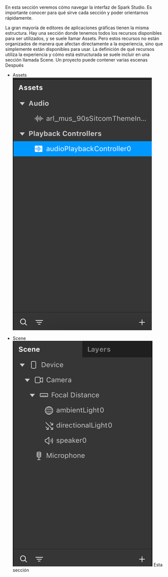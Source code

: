 En esta sección veremos cómo navegar la interfaz de Spark Studio. Es importante conocer para qué sirve cada sección y poder orientarnos rápidamente. 

La gran mayoría de editores de aplicaciones gráficas tienen la misma estructura. Hay una sección donde tenemos todos los recursos disponibles para ser utilizados, y se suele llamar Assets. Pero estos recursos no están organizados de manera que afectan directamente a la experiencia, sino que simplemente están disponibles para usar. 
La definición de qué recursos utiliza la experiencia y cómo está estructurada se suele incluir en una sección llamada Scene. Un proyecto puede contener varias escenas Después   

- Assets
![image](uploads/e1eef1c65109cb092258d97cc84c1e5a/image.png)

- Scene
![image](uploads/740220162370a86cc6d4406823ab9454/image.png)
Esta sección 
